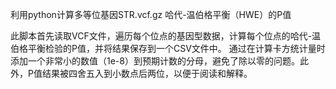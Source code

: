 利用python计算多等位基因STR.vcf.gz 哈代-温伯格平衡（HWE）的P值

此脚本首先读取VCF文件，遍历每个位点的基因型数据，计算每个位点的哈代-温伯格平衡检验的P值，并将结果保存到一个CSV文件中。
通过在计算卡方统计量时添加一个非常小的数值（1e-8）到预期计数的分母，避免了除以零的问题。此外，P值结果被四舍五入到小数点后两位，以便于阅读和解释。
